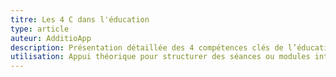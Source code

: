 ```yaml
---
titre: Les 4 C dans l'éducation
type: article
auteur: AdditioApp
description: Présentation détaillée des 4 compétences clés de l’éducation contemporaine : pensée critique, créativité, collaboration, communication. Importance de leur développement dès le plus jeune âge.
utilisation: Appui théorique pour structurer des séances ou modules intégrant ces compétences.
---
```

